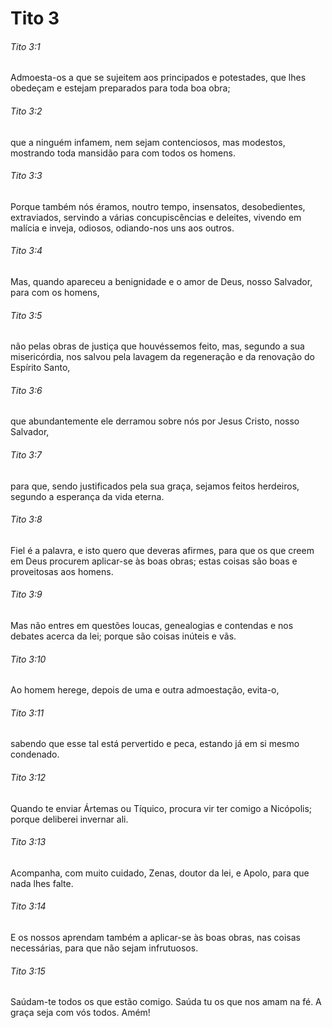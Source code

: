 # Tito 3

###### Tito 3:1

Admoesta-os a que se sujeitem aos principados e potestades, que lhes obedeçam e estejam preparados para toda boa obra;

###### Tito 3:2

que a ninguém infamem, nem sejam contenciosos, mas modestos, mostrando toda mansidão para com todos os homens.

###### Tito 3:3

Porque também nós éramos, noutro tempo, insensatos, desobedientes, extraviados, servindo a várias concupiscências e deleites, vivendo em malícia e inveja, odiosos, odiando-nos uns aos outros.

###### Tito 3:4

Mas, quando apareceu a benignidade e o amor de Deus, nosso Salvador, para com os homens,

###### Tito 3:5

não pelas obras de justiça que houvéssemos feito, mas, segundo a sua misericórdia, nos salvou pela lavagem da regeneração e da renovação do Espírito Santo,

###### Tito 3:6

que abundantemente ele derramou sobre nós por Jesus Cristo, nosso Salvador,

###### Tito 3:7

para que, sendo justificados pela sua graça, sejamos feitos herdeiros, segundo a esperança da vida eterna.

###### Tito 3:8

Fiel é a palavra, e isto quero que deveras afirmes, para que os que creem em Deus procurem aplicar-se às boas obras; estas coisas são boas e proveitosas aos homens.

###### Tito 3:9

Mas não entres em questões loucas, genealogias e contendas e nos debates acerca da lei; porque são coisas inúteis e vãs.

###### Tito 3:10

Ao homem herege, depois de uma e outra admoestação, evita-o,

###### Tito 3:11

sabendo que esse tal está pervertido e peca, estando já em si mesmo condenado.

###### Tito 3:12

Quando te enviar Ártemas ou Tíquico, procura vir ter comigo a Nicópolis; porque deliberei invernar ali.

###### Tito 3:13

Acompanha, com muito cuidado, Zenas, doutor da lei, e Apolo, para que nada lhes falte.

###### Tito 3:14

E os nossos aprendam também a aplicar-se às boas obras, nas coisas necessárias, para que não sejam infrutuosos.

###### Tito 3:15

Saúdam-te todos os que estão comigo. Saúda tu os que nos amam na fé. A graça seja com vós todos. Amém!

